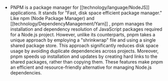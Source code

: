- PNPM is a package manager for [[technology/language/NodeJS]] applications. It stands for "Fast, disk space efficient package manager." Like npm (Node Package Manager) and [[technology/DependencyManagement/Yarn]] , pnpm manages the installation and dependency resolution of JavaScript packages required for a Node.js project. However, unlike its counterparts, pnpm takes a unique approach by employing a "shrinkwrap" file and using a single shared package store. This approach significantly reduces disk space usage by avoiding duplicate dependencies across projects. Moreover, pnpm speeds up installation and updates by creating hard links to the shared packages, rather than copying them. These features make pnpm an efficient and resource-friendly alternative for managing Node.js dependencies.